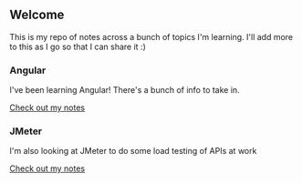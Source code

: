## Welcome

This is my repo of notes across a bunch of topics I'm learning. I'll add more to this as I go so that I can share it :)

### Angular

I've been learning Angular! There's a bunch of info to take in.

[Check out my notes](https://seanmccay.github.io/my-notes/angular)

### JMeter

I'm also looking at JMeter to do some load testing of APIs at work

[Check out my notes](https://seanmccay.github.io/my-notes/jmeter)
